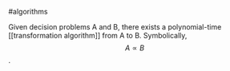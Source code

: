 
#algorithms

Given decision problems A and B, there exists a polynomial-time [[transformation algorithm]] from A to B.  Symbolically,
$$A \propto B$$.
